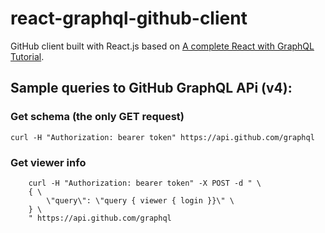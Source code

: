 # react-graphql-github-client
GitHub client built with React.js based on [A complete React with GraphQL Tutorial](https://www.robinwieruch.de/react-with-graphql-tutorial/).

## Sample queries to GitHub GraphQL APi (v4):

### Get schema (the only GET request)
`curl -H "Authorization: bearer token" https://api.github.com/graphql`

### Get viewer info
```
    curl -H "Authorization: bearer token" -X POST -d " \
    { \
        \"query\": \"query { viewer { login }}\" \
    } \
    " https://api.github.com/graphql
```